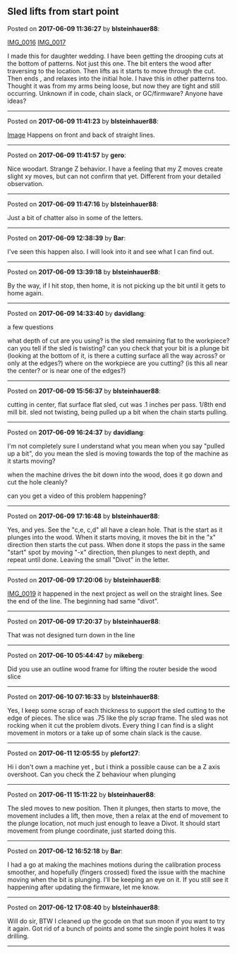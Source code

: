 ## Sled lifts from start point
Posted on **2017-06-09 11:36:27** by **blsteinhauer88**:

[IMG_0016](//muut.com/u/maslowcnc/s3/:maslowcnc:ee5q:img_0016.jpg.jpg) [IMG_0017](//muut.com/u/maslowcnc/s3/:maslowcnc:RwT5:img_0017.jpg.jpg)

I made this for daughter wedding. I have been getting the drooping cuts at the bottom of patterns. Not just this one. The bit enters the wood after traversing to the location. Then lifts as it starts to move through the cut. Then ends , and relaxes into the initial hole. I have this in other patterns too.  Thought it was from my arms being loose, but now they are tight and still occurring. Unknown if in code, chain slack, or GC/firmware? Anyone have ideas?

---

Posted on **2017-06-09 11:41:23** by **blsteinhauer88**:

[Image](//muut.com/u/maslowcnc/s3/:maslowcnc:WylW:image.jpg.jpg) 
Happens on front and back of straight lines.

---

Posted on **2017-06-09 11:41:57** by **gero**:

Nice woodart. Strange Z behavior. I have a feeling that my Z moves create slight xy moves, but can not confirm that yet. Different from your detailed observation.

---

Posted on **2017-06-09 11:47:16** by **blsteinhauer88**:

Just a bit of chatter also in some of the letters.

---

Posted on **2017-06-09 12:38:39** by **Bar**:

I've seen this happen also. I will look into it and see what I can find out.

---

Posted on **2017-06-09 13:39:18** by **blsteinhauer88**:

By the way, if I hit stop, then home, it is not picking up the bit until it gets to home again.

---

Posted on **2017-06-09 14:33:40** by **davidlang**:

a few questions

what depth of cut are you using?
is the sled remaining flat to the workpiece?
can you tell if the sled is twisting?
can you check that your bit is a plunge bit (looking at the bottom of it, is there a cutting surface all the way across? or only at the edges?)
where on the workpiece are you cutting? (is this all near the center? or is near one of the edges?)

---

Posted on **2017-06-09 15:56:37** by **blsteinhauer88**:

cutting in center, flat surface flat sled, cut was .1 inches per pass. 1/8th end mill bit. sled not twisting, being pulled up a bit when the chain starts pulling.

---

Posted on **2017-06-09 16:24:37** by **davidlang**:

I'm not completely sure I understand what you mean when you say "pulled up a bit", do you mean the sled is moving towards the top of the machine as it starts moving?

when the machine drives the bit down into the wood, does it go down and cut the hole cleanly?

can you get a video of this problem happening?

---

Posted on **2017-06-09 17:16:48** by **blsteinhauer88**:

Yes, and yes. See the "c,e, c,d" all have a clean hole. That is the start as it plunges into the wood. When it starts moving, it moves the bit in the "x" direction then starts the cut pass. When done it stops the pass in the same "start" spot by moving "-x" direction, then plunges to next depth, and repeat until done. Leaving the small "Divot" in the letter.

---

Posted on **2017-06-09 17:20:06** by **blsteinhauer88**:

[IMG_0019](//muut.com/u/maslowcnc/s3/:maslowcnc:nzCN:img_0019.png.jpg) it happened in the next project as well on the straight lines. See the end of the line.  The beginning had same "divot".

---

Posted on **2017-06-09 17:20:37** by **blsteinhauer88**:

That was not designed turn down in the line

---

Posted on **2017-06-10 05:44:47** by **mikeberg**:

Did you use an outline wood frame for lifting the router beside the wood slice

---

Posted on **2017-06-10 07:16:33** by **blsteinhauer88**:

Yes, I keep some scrap of each thickness to support the sled cutting to the edge of pieces. The slice was .75 like the ply scrap frame. The sled was not rocking when it cut the problem divots. Every thing I can find is a slight movement in motors or a take up of some chain slack is the cause.

---

Posted on **2017-06-11 12:05:55** by **plefort27**:

Hi i don't own a machine yet , but i think a possible cause can be a Z axis overshoot. Can you check the Z behaviour when plunging

---

Posted on **2017-06-11 15:11:22** by **blsteinhauer88**:

The sled moves to new position. Then it plunges, then starts to move, the movement includes a lift, then move, then a relax at the end of movement to the plunge location, not much just enough to leave a Divot.   It should start movement from plunge coordinate, just started doing this.

---

Posted on **2017-06-12 16:52:18** by **Bar**:

I had a go at making the machines motions during the calibration process smoother, and hopefully (fingers crossed) fixed the issue with the machine moving when the bit is plunging. I'll be keeping an eye on it. If you still see it happening after updating the firmware, let me know.

---

Posted on **2017-06-12 17:08:40** by **blsteinhauer88**:

Will do sir, BTW I cleaned up the gcode on that sun moon if you want to try it again.  Got rid of a bunch of points and some the single point holes it was drilling.

---

